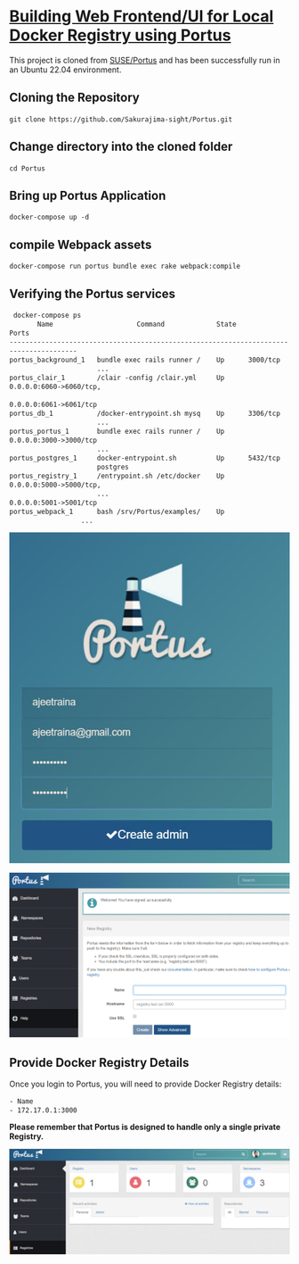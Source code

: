 # [Building Web Frontend/UI for Local Docker Registry using Portus](https://dockerlabs.collabnix.com/beginners/portus/)

This project is cloned from [SUSE/Portus](https://github.com/SUSE/Portus) and has been successfully run in an Ubuntu 22.04 environment.

## Cloning the Repository

```
git clone https://github.com/Sakurajima-sight/Portus.git
```

## Change directory into the cloned folder

```
cd Portus
```

## Bring up Portus Application

```
docker-compose up -d
```

## compile Webpack assets

```
docker-compose run portus bundle exec rake webpack:compile
```

## Verifying the Portus services

```
 docker-compose ps
       Name                     Command             State              Ports
---------------------------------------------------------------------------------------
portus_background_1   bundle exec rails runner /    Up      3000/tcp
                      ...
portus_clair_1        /clair -config /clair.yml     Up      0.0.0.0:6060->6060/tcp,
                                                            0.0.0.0:6061->6061/tcp
portus_db_1           /docker-entrypoint.sh mysq    Up      3306/tcp
                      ...
portus_portus_1       bundle exec rails runner /    Up      0.0.0.0:3000->3000/tcp
                      ...
portus_postgres_1     docker-entrypoint.sh          Up      5432/tcp
                      postgres
portus_registry_1     /entrypoint.sh /etc/docker    Up      0.0.0.0:5000->5000/tcp,
                      ...                                   0.0.0.0:5001->5001/tcp
portus_webpack_1      bash /srv/Portus/examples/    Up
                  ...
```

![My image](./assets/Portus_11.png)

![My image](./assets/Portus_2.png)

## Provide Docker Registry Details

Once you login to Portus, you will need to provide Docker Registry details:

```
- Name
- 172.17.0.1:3000
```

**Please remember that Portus is designed to handle only a single private Registry.**

![My image](./assets/Portus_3.png)
